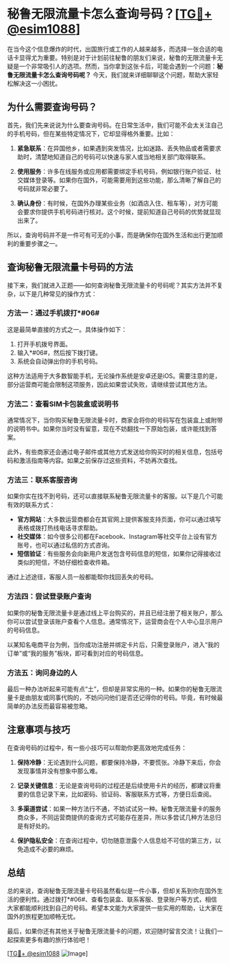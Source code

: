 # 秘鲁无限流量卡怎么查询号码？[[TG💪+ @esim1088](https://t.me/s/esim1088)]

在当今这个信息爆炸的时代，出国旅行或工作的人越来越多，而选择一张合适的电话卡显得尤为重要。特别是对于计划前往秘鲁的朋友们来说，秘鲁的无限流量卡无疑是一个非常吸引人的选项。然而，当你拿到这张卡后，可能会遇到一个问题：**秘鲁无限流量卡怎么查询号码呢？** 今天，我们就来详细聊聊这个问题，帮助大家轻松解决这一小困扰。

## 为什么需要查询号码？

首先，我们先来说说为什么要查询号码。在日常生活中，我们可能不会太关注自己的手机号码，但在某些特定情况下，它却显得格外重要。比如：

1. **紧急联系**：在异国他乡，如果遇到突发情况，比如迷路、丢失物品或者需要求助时，清楚地知道自己的号码可以快速与家人或当地相关部门取得联系。
   
2. **使用服务**：许多在线服务或应用都需要绑定手机号码，例如银行账户验证、社交媒体登录等。如果你在国外，可能需要用到这些功能，那么清晰了解自己的号码就非常必要了。

3. **确认身份**：有时候，在国外办理某些业务（如酒店入住、租车等），对方可能会要求你提供手机号码进行核对。这个时候，提前知道自己号码的优势就显现出来了。

所以，查询号码并不是一件可有可无的小事，而是确保你在国外生活和出行更加顺利的重要步骤之一。

## 查询秘鲁无限流量卡号码的方法

接下来，我们就进入正题——如何查询秘鲁无限流量卡的号码呢？其实方法并不复杂，以下是几种常见的操作方式：

### 方法一：通过手机拨打*#06#

这是最简单直接的方式之一。具体操作如下：

1. 打开手机拨号界面。
2. 输入*#06#，然后按下拨打键。
3. 系统会自动弹出你的手机号码。

这种方法适用于大多数智能手机，无论操作系统是安卓还是iOS。需要注意的是，部分运营商可能会限制这项服务，因此如果尝试失败，请继续尝试其他方法。

### 方法二：查看SIM卡包装盒或说明书

通常情况下，当你购买秘鲁无限流量卡时，商家会将你的号码写在包装盒上或附带的说明书中。如果你当时没有留意，现在不妨翻找一下原始包装，或许能找到答案。

此外，有些商家还会通过电子邮件或其他方式发送给你购买时的相关信息，包括号码和激活指南等内容。如果之前保存过这些资料，不妨再次查找。

### 方法三：联系客服咨询

如果你实在找不到号码，还可以直接联系秘鲁无限流量卡的客服。以下是几个可能有效的联系方式：

- **官方网站**：大多数运营商都会在其官网上提供客服支持页面，你可以通过填写表格或拨打热线电话寻求帮助。
- **社交媒体**：如今很多公司都在Facebook、Instagram等社交平台上设有官方账号，也可以通过私信的方式咨询。
- **短信验证**：有些服务会向新用户发送包含号码信息的短信，如果你记得接收过类似的短信，不妨仔细检查收件箱。

通过上述途径，客服人员一般都能帮你找回丢失的号码。

### 方法四：尝试登录账户查询

如果你的秘鲁无限流量卡是通过线上平台购买的，并且已经注册了相关账户，那么你可以尝试登录该账户查看个人信息。通常情况下，运营商会在个人中心显示用户的号码信息。

以某知名电商平台为例，当你成功注册并绑定卡片后，只需登录账户，进入“我的订单”或“我的服务”板块，即可看到对应的号码信息。

### 方法五：询问身边的人

最后一种办法听起来可能有点“土”，但却是非常实用的一种。如果你的秘鲁无限流量卡是由朋友或同事代购的，不妨问问他们是否还记得你的号码。毕竟，有时候最简单的办法反而最容易被忽略。

## 注意事项与技巧

在查询号码的过程中，有一些小技巧可以帮助你更高效地完成任务：

1. **保持冷静**：无论遇到什么问题，都要保持冷静，不要慌张。冷静下来后，你会发现事情并没有想象中那么难。
   
2. **记录关键信息**：无论是查询号码的过程还是后续使用卡片的经历，都建议将重要的信息记录下来，比如密码、验证码、客服联系方式等，方便日后查阅。

3. **多渠道尝试**：如果一种方法行不通，不妨试试另一种。秘鲁无限流量卡的服务商众多，不同运营商提供的查询方式可能存在差异，所以多尝试几种方法总归是有好处的。

4. **保护隐私安全**：在查询过程中，切勿随意泄露个人信息给不可信的第三方，以免造成不必要的麻烦。

## 总结

总的来说，查询秘鲁无限流量卡号码虽然看似是一件小事，但却关系到你在国外生活的便利性。通过拨打*#06#、查看包装盒、联系客服、登录账户等方式，相信大家都能顺利找到自己的号码。希望本文能为大家提供一些实用的帮助，让大家在国外的旅程更加顺畅无忧。

最后，如果你还有其他关于秘鲁无限流量卡的问题，欢迎随时留言交流！让我们一起探索更多有趣的旅行体验吧！

[[TG💪+ @esim1088](https://t.me/s/esim1088) ![Image](https://i.postimg.cc/4NQfJmqS/Snipaste-2025-05-13-00-14-12.png)]